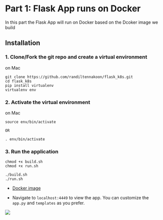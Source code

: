 # Part 1: Flask App runs on Docker 
In this part the Flask App will run on Docker based on the Dcoker image we build

## Installation
### 1. Clone/Fork the git repo and create a virtual environment

on Mac
```
git clone https://github.com/randiltennakoon/flask_k8s.git
cd flask_k8s
pip install virtualenv
virtualenv env
```
### 2. Activate the virtual environment

on Mac
```
source env/bin/activate

OR

. env/bin/activate
```

### 3. Run the application
```
chmod +x build.sh
chmod +x run.sh

./build.sh
./run.sh
```

- [Docker image](https://hub.docker.com/repository/docker/randilt/flask_app)

- Navigate to `localhost:4449` to view the app. You can customize the `app.py` and `templates` as you prefer.

![](https://github.com/randiltennakoon/flask_k8s/blob/run_on_docker/flask_app.png?raw=true)




